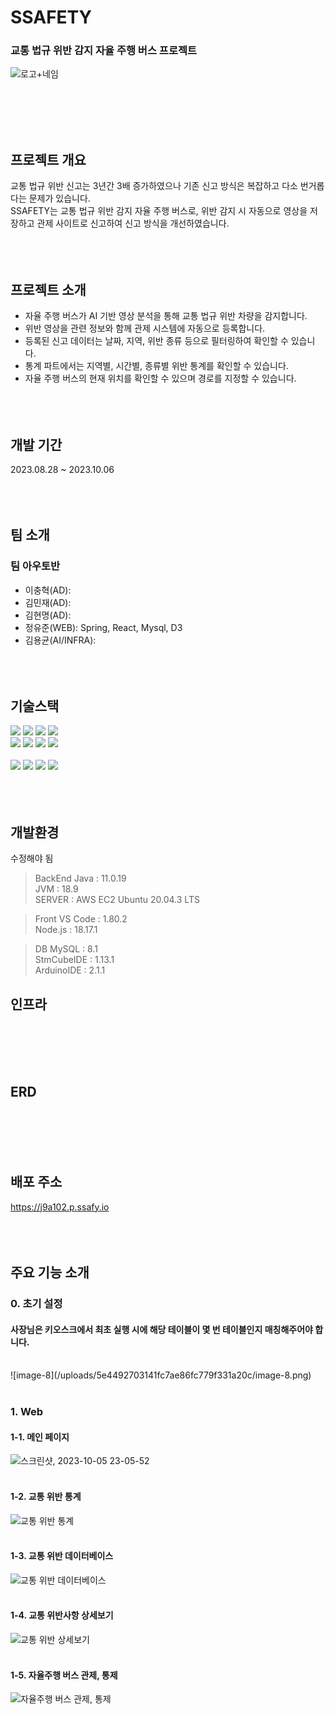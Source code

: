 # SSAFETY
### 교통 법규 위반 감지 자율 주행 버스 프로젝트
![로고+네임](https://github.com/leehk77789/BEP/assets/96775737/9ef93474-9b36-4b83-807c-14198a10aee6)

<br><br><br><br>

## 프로젝트 개요
교통 법규 위반 신고는 3년간 3배 증가하였으나 기존 신고 방식은 복잡하고 다소 번거롭다는 문제가 있습니다.
<br>
SSAFETY는 교통 법규 위반 감지 자율 주행 버스로, 위반 감지 시 자동으로 영상을 저장하고 관제 사이트로 신고하여 신고 방식을 개선하였습니다.
<br><br><br><br>

## 프로젝트 소개
- 자율 주행 버스가 AI 기반 영상 분석을 통해 교통 법규 위반 차량을 감지합니다.
- 위반 영상을 관련 정보와 함께 관제 시스템에 자동으로 등록합니다.
- 등록된 신고 데이터는 날짜, 지역, 위반 종류 등으로 필터링하여 확인할 수 있습니다.
- 통계 파트에서는 지역별, 시간별, 종류별 위반 통계를 확인할 수 있습니다.
- 자율 주행 버스의 현재 위치를 확인할 수 있으며 경로를 지정할 수 있습니다.
<br><br><br><br>

## 개발 기간
2023.08.28 ~ 2023.10.06
<br><br><br><br>

## 팀 소개

### 팀 아우토반
- 이충혁(AD):
- 김민재(AD):
- 김현명(AD):
- 정유준(WEB): Spring, React, Mysql, D3
- 김용균(AI/INFRA):
<br><br><br><br>

## 기술스택
<img src="https://img.shields.io/badge/java-007396?style=for-the-badge&logo=java&logoColor=white">
<img src="https://img.shields.io/badge/springboot-6DB33F?style=for-the-badge&logo=springboot&logoColor=white">
<img src="https://img.shields.io/badge/springdatajpa-6DB33F?style=for-the-badge&logo=springboot&logoColor=white">
<img src="https://img.shields.io/badge/mysql-4479A1?style=for-the-badge&logo=mysql&logoColor=white">

<br>
<img src="https://img.shields.io/badge/javascript-F7DF1E?style=for-the-badge&logo=javascript&logoColor=black">
<img src="https://img.shields.io/badge/react-61DAFB?style=for-the-badge&logo=react&logoColor=black">
<img src="https://img.shields.io/badge/html-E34F26?style=for-the-badge&logo=html5&logoColor=white">
<img src="https://img.shields.io/badge/css-1572B6?style=for-the-badge&logo=css3&logoColor=white">
<br>
<br>
<img src="https://img.shields.io/badge/docker-2496ED?style=for-the-badge&logo=docker&logoColor=white">
<img src="https://img.shields.io/badge/jenkins-D24939?style=for-the-badge&logo=jenkins&logoColor=white">
<img src="https://img.shields.io/badge/nginx-009639?style=for-the-badge&logo=nginx&logoColor=white">
<img src="https://img.shields.io/badge/gitlab-FC6D26?style=for-the-badge&logo=gitlab&logoColor=white">
<br><br><br><br>

## 개발환경

수정해야 됨
> BackEnd
Java : 11.0.19 <br>
JVM : 18.9 <br>
SERVER : AWS EC2 Ubuntu 20.04.3 LTS <br>

> Front
VS Code : 1.80.2 <br>
Node.js : 18.17.1 <br>

> DB
MySQL : 8.1 <br>
StmCubeIDE : 1.13.1 <br>
ArduinoIDE : 2.1.1 <br>

## 인프라
<br><br><br><br>

## ERD
<br><br><br><br>

## 배포 주소
https://j9a102.p.ssafy.io
<br><br><br><br>

## 주요 기능 소개

### 0. 초기 설정

#### 사장님은 키오스크에서 최초 실행 시에 해당 테이블이 몇 번 테이블인지 매칭해주어야 합니다.
<br>
![image-8](/uploads/5e4492703141fc7ae86fc779f331a20c/image-8.png)
<br><br>

### 1. Web

#### 1-1. 메인 페이지
![스크린샷, 2023-10-05 23-05-52](https://github.com/leehk77789/BEP/assets/96775737/080e1c1a-8c79-4401-96b0-4b9e580dab94)
<br><br>

#### 1-2. 교통 위반 통계
![교통 위반 통계](https://github.com/leehk77789/BEP/assets/96775737/f59abff2-d4a8-4420-8e32-bd3f349c6e4a)
<br><br>

#### 1-3. 교통 위반 데이터베이스
![교통 위반 데이터베이스](https://github.com/leehk77789/BEP/assets/96775737/5bc4a67e-6a1f-4b03-9680-7f69d3fd94c0)
<br><br>

#### 1-4. 교통 위반사항 상세보기
![교통 위반 상세보기](https://github.com/leehk77789/BEP/assets/96775737/fb3396fe-c387-49c3-94f4-524798a76164)
<br><br>

#### 1-5. 자율주행 버스 관제, 통제
![자율주행 버스 관제, 통제](https://github.com/leehk77789/BEP/assets/96775737/c875cefb-cc5c-4f52-8367-d7f7d33a2e65)
<br><br>

